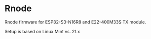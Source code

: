 # Rnode
Rnode firmware for ESP32-S3-N16R8 and E22-400M33S TX module.

Setup is based on Linux Mint vs. 21.x
